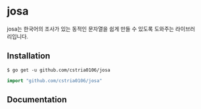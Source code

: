 # josa

josa는 한국어의 조사가 있는 동적인 문자열을 쉽게 만들 수 있도록 도와주는 라이브러리입니다.

## Installation

```shell
$ go get -u github.com/cstria0106/josa
```

```go
import "github.com/cstria0106/josa"
```

## Documentation

